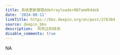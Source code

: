 ```yaml
---
title: 系统更新报错ddetrayloader007amd64deb
date: '2024-08-11'
linkTitle: https://bbs.deepin.org/en/post/276384
source: deepin_bbs
description:  风吹过的绿洲 
disable_comments: true
---
```

NA
